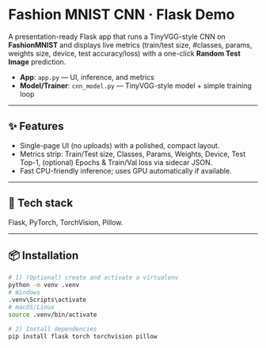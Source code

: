 # Fashion MNIST CNN · Flask Demo

A presentation-ready Flask app that runs a TinyVGG-style CNN on **FashionMNIST** and displays live metrics (train/test size, #classes, params, weights size, device, test accuracy/loss) with a one-click **Random Test Image** prediction.

- **App**: `app.py` — UI, inference, and metrics
- **Model/Trainer**: `cnn_model.py` — TinyVGG-style model + simple training loop

---

## ✨ Features
- Single-page UI (no uploads) with a polished, compact layout.
- Metrics strip: Train/Test size, Classes, Params, Weights, Device, Test Top-1, (optional) Epochs & Train/Val loss via sidecar JSON.
- Fast CPU-friendly inference; uses GPU automatically if available.

---

## 🧰 Tech stack
Flask, PyTorch, TorchVision, Pillow.

---

## 📦 Installation

```bash
# 1) (Optional) create and activate a virtualenv
python -m venv .venv
# Windows
.venv\Scripts\activate
# macOS/Linux
source .venv/bin/activate

# 2) Install dependencies
pip install flask torch torchvision pillow

